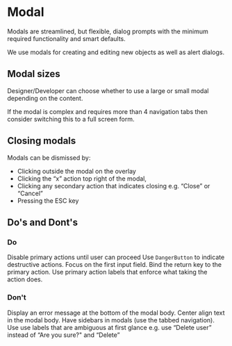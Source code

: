 # Modal

Modals are streamlined, but flexible, dialog prompts with the minimum required functionality and smart defaults.

We use modals for creating and editing new objects as well as alert dialogs.

## Modal sizes

Designer/Developer can choose whether to use a large or small modal depending on the content.

If the modal is complex and requires more than 4 navigation tabs then consider switching this to a full screen form.

## Closing modals

Modals can be dismissed by:

- Clicking outside the modal on the overlay
- Clicking the “x” action top right of the modal,
- Clicking any secondary action that indicates closing e.g. “Close” or “Cancel”
- Pressing the ESC key

## Do's and Dont's

### Do

Disable primary actions until user can proceed
Use `DangerButton` to indicate destructive actions.
Focus on the first input field.
Bind the return key to the primary action.
Use primary action labels that enforce what taking the action does.

### Don't

Display an error message at the bottom of the modal body.
Center align text in the modal body.
Have sidebars in modals (use the tabbed navigation).
Use use labels that are ambiguous at first glance e.g. use “Delete user” instead of “Are you sure?" and “Delete”
